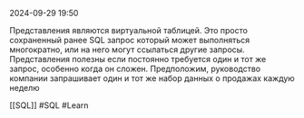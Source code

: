  2024-09-29 19:50

Представления являются виртуальной таблицей. Это просто сохраненный ранее SQL запрос который может выполняться многократно, или на него могут ссылаться другие запросы.
Представления полезны если постоянно требуется один и тот же запрос, особенно когда он сложен.
Предположим, руководство компании запрашивает один и тот же набор данных о продажах каждую неделю


[[SQL]]
#SQL 
#Learn